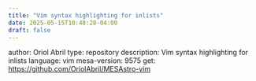 ```yaml
---
title: "Vim syntax highlighting for inlists"
date: 2025-05-15T10:48:28-04:00
draft: false
---
```


author: Oriol Abril
type: repository
description: Vim syntax highlighting for inlists
language: vim
mesa-version: 9575
get: https://github.com/OriolAbril/MESAstro-vim
